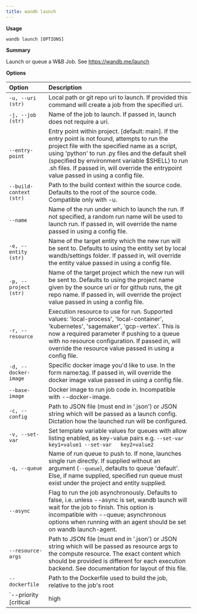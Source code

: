 ```yaml
---
title: wandb launch
---
```


**Usage**

`wandb launch [OPTIONS]`

**Summary**

Launch or queue a W&B Job. See https://wandb.me/launch


**Options**

| **Option** | **Description** |
| :--- | :--- |
| `-u, --uri (str)` | Local path or git repo uri to launch. If   provided this command will create a job from the specified uri. |
| `-j, --job (str)` | Name of the job to launch. If passed in,   launch does not require a uri. |
| `--entry-point` | Entry point within project. [default: main].   If the entry point is not found, attempts to run the project file with the specified name   as a script, using 'python' to run .py files and the default shell (specified by   environment variable $SHELL) to run .sh files. If passed in, will override the   entrypoint value passed in using a config file. |
| `--build-context (str)` | Path to the build context within the source   code. Defaults to the root of the source code. Compatible only with -u. |
| `--name` | Name of the run under which to launch the   run. If not specified, a random run name will be used to launch run. If passed in,   will override the name passed in using a config file. |
| `-e, --entity (str)` | Name of the target entity which the new run   will be sent to. Defaults to using the entity set by local wandb/settings folder.   If passed in, will override the entity value passed in using a config file. |
| `-p, --project (str)` | Name of the target project which the new run   will be sent to. Defaults to using the project name given by the source uri or for   github runs, the git repo name. If passed in, will override the project value passed   in using a config file. |
| `-r, --resource` | Execution resource to use for run. Supported   values: 'local-process', 'local-container', 'kubernetes', 'sagemaker', 'gcp-vertex'.   This is now a required parameter if pushing to a queue with no resource configuration.   If passed in, will override the resource value passed in using a config file. |
| `-d, --docker-image` | Specific docker image you'd like to use. In the form name:tag. If passed in, will   override the docker image value passed in using a config file. |
| `--base-image` | Docker image to run job code in.   Incompatible with --docker-image. |
| `-c, --config` | Path to JSON file (must end in '.json') or   JSON string which will be passed as a launch config. Dictation how the launched run will   be configured. |
| `-v, --set-var` | Set template variable values for queues with   allow listing enabled, as key-value pairs e.g. `--set-var key1=value1 --set-var   key2=value2` |
| `-q, --queue` | Name of run queue to push to. If none,   launches single run directly. If supplied without an argument (`--queue`), defaults to   queue 'default'. Else, if name supplied, specified run queue must exist under the   project and entity supplied. |
| `--async` | Flag to run the job asynchronously. Defaults   to false, i.e. unless --async is set, wandb launch will wait for the job to finish. This   option is incompatible with --queue; asynchronous options when running with an   agent should be set on wandb launch-agent. |
| `--resource-args` | Path to JSON file (must end in '.json') or   JSON string which will be passed as resource args to the compute resource. The exact   content which should be provided is different for each execution backend. See   documentation for layout of this file. |
| `--dockerfile` | Path to the Dockerfile used to build the   job, relative to the job's root |
| `--priority [critical|high|medium|low]` | When --queue is passed, set the priority of the job. Launch jobs with higher priority   are served first.  The order, from highest to lowest priority, is: critical, high,   medium, low |




